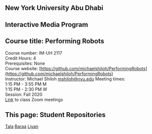 ## New York University Abu Dhabi  
## Interactive Media Program
## Course title: Performing Robots
Course number: IM-UH 2117  
Credit Hours: 4     
Prerequisites: None     
Course website:
[https://github.com/michaelshiloh/PerformingRobots](https://github.com/michaelshiloh/PerformingRobots)  
Instructor: Michael Shiloh mshiloh@nyu.edu
Meeting times:    
1:15 PM - 3:55 PM M  
1:15 PM - 2:30 PM W  
Session: Fall 2020    
[Link](https://nyu.zoom.us/j/97494686760) to class Zoom meetings

## This page: Student Repositories

[Tala](https://github.com/talaasiri3/PerformingRobots)
[Baraa](https://github.com/BaraaAlJorf/PerformingRobots)
[Liyan](https://github.com/LiyanIbrahim/performingRobots)
